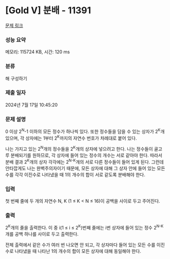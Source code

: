 # [Gold V] 분배 - 11391 

[문제 링크](https://www.acmicpc.net/problem/11391) 

### 성능 요약

메모리: 115724 KB, 시간: 120 ms

### 분류

해 구성하기

### 제출 일자

2024년 7월 17일 10:45:20

### 문제 설명

<p>0 이상 2<sup>N</sup>-1 이하의 모든 정수가 하나씩 있다. 또한 정수들을 담을 수 있는 상자가 2<sup>K</sup>개 있으며, 각 상자에는 1부터 2<sup>K</sup>까지의 자연수 번호가 차례대로 붙어 있다.</p>

<p>나는 가지고 있는 2<sup>N</sup>개의 정수들을 2<sup>K</sup>개의 상자에 넣으려고 한다. 나는 정수들이 골고루 분배되기를 원하므로, 각 상자에 들어 있는 정수의 개수는 서로 같아야 한다. 따라서 분배 결과 2<sup>K</sup>개의 상자 각각에는 2<sup>N-K</sup>개의 서로 다른 정수들이 들어 있게 된다. 그런데 안타깝게도 나는 완벽주의자이기 때문에, 모든 상자에 대해 그 상자 안에 들어 있는 모든 수를 각각 이진수로 나타냈을 때 1의 개수의 합이 서로 같도록 분배해야 한다.</p>

### 입력 

 <p>첫 번째 줄에 두 개의 자연수 N, K (1 ≤ K < N ≤ 16)이 공백을 사이로 두고 주어진다.</p>

### 출력 

 <p>2<sup>K</sup>개의 줄을 출력한다. 이 중 i(1 ≤ i ≤ 2<sup>K</sup>)번째 줄에는 i번 상자에 들어 있는 정수 2<sup>N-K</sup>개를 공백 하나를 사이로 두고 출력한다.</p>

<p>전체 출력에서 같은 수가 여러 번 나오면 안 되고, 각 상자마다 들어 있는 모든 수를 이진수로 나타냈을 때 나타난 1의 개수의 합이 모든 상자에 대해 동일해야 한다.</p>

